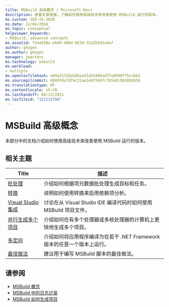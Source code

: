 ```yaml
---
title: MSBuild 高级概念 | Microsoft Docs
description: 查看文章链接，了解如何使用高级技术来改善使用 MSBuild 运行的版本。
ms.custom: SEO-VS-2020
ms.date: 11/04/2016
ms.topic: conceptual
helpviewer_keywords:
- MSBuild, advanced concepts
ms.assetid: f34a558a-ebd9-49bd-8510-32a2b581a4af
author: ghogen
ms.author: ghogen
manager: jmartens
ms.technology: msbuild
ms.workload:
- multiple
ms.openlocfilehash: e09a31f2bd105ea51d15466ad7fa9590f75ccbb2
ms.sourcegitcommit: 68897da7d74c31ae1ebf5d47c7b5ddc9b108265b
ms.translationtype: HT
ms.contentlocale: zh-CN
ms.lasthandoff: 08/13/2021
ms.locfileid: "122115780"
---
```

# <a name="msbuild-advanced-concepts"></a>MSBuild 高级概念

本部分中的文档介绍如何使用高级技术来改善使用 MSBuild 运行的版本。

## <a name="related-topics"></a>相关主题

|Title|描述|
|-----------|-----------------|
|[批处理](../msbuild/msbuild-batching.md)|介绍如何根据项元数据批处理生成目标和任务。|
|[转换](../msbuild/msbuild-transforms.md)|说明如何使用转换来启用依赖项分析。|
|[Visual Studio 集成](../msbuild/visual-studio-integration-msbuild.md)|讨论在从 Visual Studio IDE 编译代码时如何使用 MSBuild 项目文件。|
|[并行生成多个项目](../msbuild/building-multiple-projects-in-parallel-with-msbuild.md)|介绍如何在有多个处理器或多核处理器的计算机上更快地生成多个项目。|
|[多定向](../msbuild/msbuild-multitargeting-overview.md)|介绍如何将应用程序编译为在若干 .NET Framework 版本的任意一个版本上运行。|
|[最佳做法](../msbuild/msbuild-best-practices.md)|建议用于编写 MSBuild 脚本的最佳做法。|

## <a name="see-also"></a>请参阅

- [MSBuild 概念](../msbuild/msbuild-concepts.md)
- [MSBuild 中的日志记录](../msbuild/logging-in-msbuild.md)
- [MSBuild 如何生成项目](build-process-overview.md)